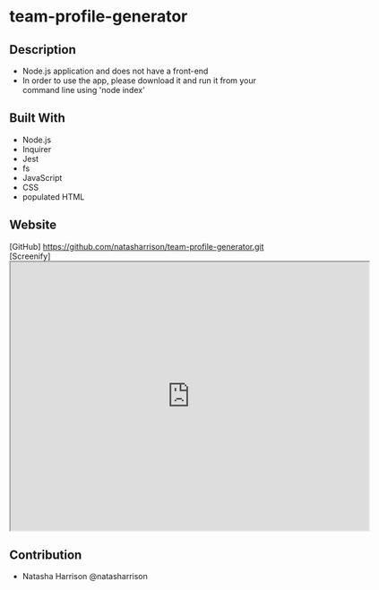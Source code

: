 # team-profile-generator

## Description

- Node.js application and does not have a front-end
- In order to use the app, please download it and run it from your command line using 'node index'

## Built With

- Node.js
- Inquirer
- Jest
- fs
- JavaScript
- CSS
- populated HTML

## Website

[GitHub] https://github.com/natasharrison/team-profile-generator.git
[Screenify] <iframe src="https://drive.google.com/file/d/1WcsIZy41AX9H7gEQ4ZKcqN3GObUuvZ-R/preview" width="640" height="480"></iframe>

## Contribution

- Natasha Harrison @natasharrison
